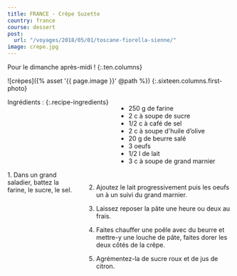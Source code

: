 ```yaml
---
title: FRANCE - Crêpe Suzette
country: france
course: dessert
post:
  url: "/voyages/2018/05/01/toscane-fiorella-sienne/"
image: crepe.jpg
---
```


Pour le dimanche après-midi !
{:.ten.columns}
<!--fin extrait-->

![crèpes]({% asset '{{ page.image }}' @path %})
{:.sixteen.columns.first-photo}

<div class="four columns" markdown="1">
Ingrédients :
{:.recipe-ingredients}

- 250 g de farine
- 2 c à soupe de sucre
- 1/2 c à café de sel
- 2 c à soupe d'huile d’olive
- 20 g de beurre salé
- 3 oeufs
- 1/2 l de lait
- 3 c à soupe de grand marnier
</div>

<div class="ten columns" markdown="1">
1. Dans un grand saladier, battez la
farine, le sucre, le sel.

2. Ajoutez le lait progressivement puis les
oeufs un à un suivi du grand marnier.

3. Laissez reposer la pâte une heure ou
deux au frais.

4. Faites chauffer une poêle avec du
beurre et mettre-y une louche de pâte,
faites dorer les deux côtés de la crêpe.

5. Agrémentez-la de sucre roux et de jus de
citron.
</div>
